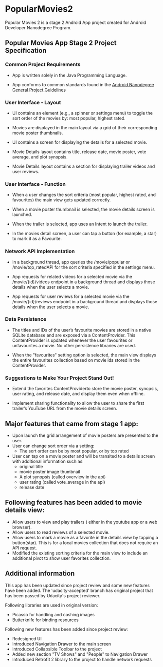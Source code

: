 # PopularMovies2
Popular Movies 2 is a stage 2 Android App project created for Android Developer Nanodegree Program.



## Popular Movies App Stage 2 Project Specification

### Common Project Requirements
* App is written solely in the Java Programming Language.

* App conforms to common standards found in the [Android Nanodegree General Project Guidelines](https://udacity.github.io/android-nanodegree-guidelines/index.html "Udacity Android Developer Nanodegree Guidelines")

 

### User Interface - Layout
* UI contains an element (e.g., a spinner or settings menu) to toggle the sort order of the movies by: most popular, highest rated.

* Movies are displayed in the main layout via a grid of their corresponding movie poster thumbnails.

* UI contains a screen for displaying the details for a selected movie.

* Movie Details layout contains title, release date, movie poster, vote average, and plot synopsis.

* Movie Details layout contains a section for displaying trailer videos and user reviews.

 

### User Interface - Function
* When a user changes the sort criteria (most popular, highest rated, and favourites) the main view gets updated correctly.

* When a movie poster thumbnail is selected, the movie details screen is launched.

* When the trailer is selected, app uses an Intent to launch the trailer.

* In the movies detail screen, a user can tap a button (for example, a star) to mark it as a Favourite.

 

### Network API Implementation
* In a background thread, app queries the /movie/popular or /movie/top_ratedAPI for the sort criteria specified in the settings menu.

* App requests for related videos for a selected movie via the /movie/{id}/videos endpoint in a background thread and displays those details when the user selects a movie.

* App requests for user reviews for a selected movie via the /movie/{id}/reviews endpoint in a background thread and displays those details when the user selects a movie.

 

### Data Persistence
* The titles and IDs of the user’s favourite movies are stored in a native SQLite database and are exposed via a ContentProvider. This ContentProvider is updated whenever the user favourites or unfavourites a movie. No other persistence libraries are used.

* When the "favourites" setting option is selected, the main view displays the entire favourites collection based on movie ids stored in the ContentProvider.

### Suggestions to Make Your Project Stand Out!
* Extend the favorites ContentProviderto store the movie poster, synopsis, user rating, and release date, and display them even when offline.

* Implement sharing functionality to allow the user to share the first trailer’s YouTube URL from the movie details screen.



## Major features that came from stage 1 app:
  * Upon launch the grid arrangement of movie posters are presented to the user.
  * User can change sort order via a setting:
    - The sort order can be by most popular, or by top rated
  * User can tap on a movie poster and will be transited to a details screen with additional information such as:
    - original title
    - movie poster image thumbnail
    - A plot synopsis (called overview in the api)
    - user rating (called vote_average in the api)
    - release date

## Following features has been added to movie details view:
  * Allow users to view and play trailers ( either in the youtube app or a web browser).
  * Allow users to read reviews of a selected movie.
  * Allow users to mark a movie as a favorite in the details view by tapping a button(star). This is for a local movies collection that does not require an API request.
  * Modified the existing sorting criteria for the main view to include an additional pivot to show user favorites collection.

## Additional information
This app has been updated since project review and some new features have been added. The 'udacity-accepted' branch has original project that has been passed by Udacity's project reviewer.

Following libraries are used in original version:
  * Picasso for handling and cashing images
  * Butterknife for binding resources
  
Following new features has been added since project review:
  * Redesigned UI
  * Introduced Navigation Drawer to the main screen
  * Introduced Collapsible Toolbar to the project
  * Added new section "TV Shows" and "People" to Navigation Drawer
  * Introduced Retrofit 2 library to the project to handle network requests
